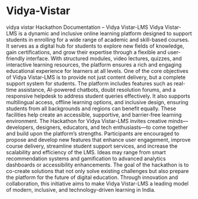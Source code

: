 # Vidya-Vistar
vidya vistar
Hackathon Documentation – Vidya Vistar-LMS
Vidya Vistar-LMS is a dynamic and inclusive online learning platform designed to support students in enrolling for a wide range of academic and skill-based courses. It serves as a digital hub for students to explore new fields of knowledge, gain certifications, and grow their expertise through a flexible and user-friendly interface. With structured modules, video lectures, quizzes, and interactive learning resources, the platform ensures a rich and engaging educational experience for learners at all levels.
One of the core objectives of Vidya Vistar-LMS is to provide not just content delivery, but a complete support system for students. The platform includes features such as real-time assistance, AI-powered chatbots, doubt resolution forums, and a responsive helpdesk to address student queries effectively. It also supports multilingual access, offline learning options, and inclusive design, ensuring students from all backgrounds and regions can benefit equally. These facilities help create an accessible, supportive, and barrier-free learning environment.
The Hackathon for Vidya Vistar-LMS invites creative minds—developers, designers, educators, and tech enthusiasts—to come together and build upon the platform’s strengths. Participants are encouraged to propose and develop new features that enhance user engagement, improve course delivery, streamline student support services, and increase the scalability and efficiency of the LMS. Ideas may range from smart recommendation systems and gamification to advanced analytics dashboards or accessibility enhancements. The goal of the hackathon is to co-create solutions that not only solve existing challenges but also prepare the platform for the future of digital education. Through innovation and collaboration, this initiative aims to make Vidya Vistar-LMS a leading model of modern, inclusive, and technology-driven learning in India.



